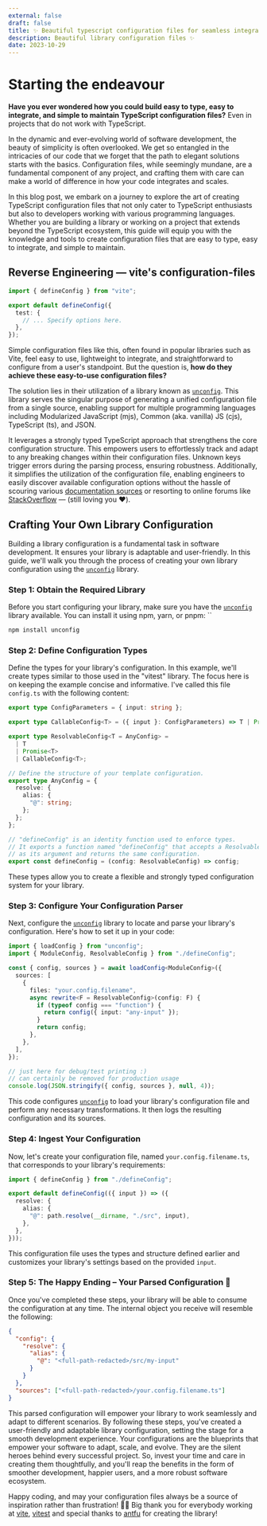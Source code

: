```yaml
---
external: false
draft: false
title: ✨ Beautiful typescript configuration files for seamless integration
description: Beautiful library configuration files ✨
date: 2023-10-29
---
```


# Starting the endeavour

**Have you ever wondered how you could build easy to type, easy to integrate, and simple to maintain TypeScript configuration files?** Even in projects that do not work with TypeScript.

In the dynamic and ever-evolving world of software development, the beauty of simplicity is often overlooked. We get so entangled in the intricacies of our code that we forget that the path to elegant solutions starts with the basics. Configuration files, while seemingly mundane, are a fundamental component of any project, and crafting them with care can make a world of difference in how your code integrates and scales.

In this blog post, we embark on a journey to explore the art of creating TypeScript configuration files that not only cater to TypeScript enthusiasts but also to developers working with various programming languages. Whether you are building a library or working on a project that extends beyond the TypeScript ecosystem, this guide will equip you with the knowledge and tools to create configuration files that are easy to type, easy to integrate, and simple to maintain.

## Reverse Engineering &mdash; vite's configuration-files

```typescript
import { defineConfig } from "vite";

export default defineConfig({
  test: {
    // ... Specify options here.
  },
});
```

Simple configuration files like this, often found in popular libraries such as Vite, feel easy to use, lightweight to integrate, and straightforward to configure from a user's standpoint. But the question is, **how do they achieve these easy-to-use configuration files?**

The solution lies in their utilization of a library known as [`unconfig`](https://github.com/antfu/unconfig). This library serves the singular purpose of generating a unified configuration file from a single source, enabling support for multiple programming languages including Modularized JavaScript (mjs), Common (aka. vanilla) JS (cjs), TypeScript (ts), and JSON.

It leverages a strongly typed TypeScript approach that strengthens the core configuration structure. This empowers users to effortlessly track and adapt to any breaking changes within their configuration files. Unknown keys trigger errors during the parsing process, ensuring robustness. Additionally, it simplifies the utilization of the configuration file, enabling engineers to easily discover available configuration options without the hassle of scouring various [documentation sources](https://vitest.dev/config/) or resorting to online forums like [StackOverflow](https://stackoverflow.com/) &mdash; (still loving you ❤️).

## Crafting Your Own Library Configuration

Building a library configuration is a fundamental task in software development. It ensures your library is adaptable and user-friendly. In this guide, we'll walk you through the process of creating your own library configuration using the [`unconfig`](https://github.com/antfu/unconfig) library.

### Step 1: Obtain the Required Library

Before you start configuring your library, make sure you have the [`unconfig`](https://github.com/antfu/unconfig) library available. You can install it using npm, yarn, or pnpm:
``

```bash
npm install unconfig
```

### Step 2: Define Configuration Types

Define the types for your library's configuration. In this example, we'll create types similar to those used in the "vitest" library. The focus here is on keeping the example concise and informative.
I've called this file `config.ts` with the following content:

```typescript
export type ConfigParameters = { input: string };

export type CallableConfig<T> = ({ input }: ConfigParameters) => T | Promise<T>;

export type ResolvableConfig<T = AnyConfig> =
  | T
  | Promise<T>
  | CallableConfig<T>;

// Define the structure of your template configuration.
export type AnyConfig = {
  resolve: {
    alias: {
      "@": string;
    };
  };
};

// "defineConfig" is an identity function used to enforce types.
// It exports a function named "defineConfig" that accepts a ResolvableConfig
// as its argument and returns the same configuration.
export const defineConfig = (config: ResolvableConfig) => config;
```

These types allow you to create a flexible and strongly typed configuration system for your library.

### Step 3: Configure Your Configuration Parser

Next, configure the [`unconfig`](https://github.com/antfu/unconfig) library to locate and parse your library's configuration. Here's how to set it up in your code:

```typescript
import { loadConfig } from "unconfig";
import { ModuleConfig, ResolvableConfig } from "./defineConfig";

const { config, sources } = await loadConfig<ModuleConfig>({
  sources: [
    {
      files: "your.config.filename",
      async rewrite<F = ResolvableConfig>(config: F) {
        if (typeof config === "function") {
          return config({ input: "any-input" });
        }
        return config;
      },
    },
  ],
});

// just here for debug/test printing :)
// can certainly be removed for production usage
console.log(JSON.stringify({ config, sources }, null, 4));
```

This code configures [`unconfig`](https://github.com/antfu/unconfig) to load your library's configuration file and perform any necessary transformations. It then logs the resulting configuration and its sources.

### Step 4: Ingest Your Configuration

Now, let's create your configuration file, named `your.config.filename.ts`, that corresponds to your library's requirements:

```typescript
import { defineConfig } from "./defineConfig";

export default defineConfig(({ input }) => ({
  resolve: {
    alias: {
      "@": path.resolve(__dirname, "./src", input),
    },
  },
}));
```

This configuration file uses the types and structure defined earlier and customizes your library's settings based on the provided `input`.

### Step 5: The Happy Ending – Your Parsed Configuration 🚀

Once you've completed these steps, your library will be able to consume the configuration at any time. The internal object you receive will resemble the following:

```json
{
  "config": {
    "resolve": {
      "alias": {
        "@": "<full-path-redacted>/src/my-input"
      }
    }
  },
  "sources": ["<full-path-redacted>/your.config.filename.ts"]
}
```

This parsed configuration will empower your library to work seamlessly and adapt to different scenarios. By following these steps, you've created a user-friendly and adaptable library configuration, setting the stage for a smooth development experience.
Your configurations are the blueprints that empower your software to adapt, scale, and evolve. They are the silent heroes behind every successful project. So, invest your time and care in creating them thoughtfully, and you'll reap the benefits in the form of smoother development, happier users, and a more robust software ecosystem.

Happy coding, and may your configuration files always be a source of inspiration rather than frustration! 🚀🔧
Big thank you for everybody working at [vite](https://github.com/vitejs/vite), [vitest](https://github.com/vitest-dev/vitest) and special thanks to [antfu](https://github.com/antfu) for creating the library!
